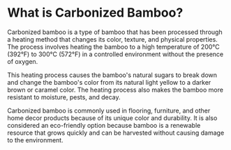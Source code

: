 What is Carbonized Bamboo?
===========================

Carbonized bamboo is a type of bamboo that has been processed through a heating method that changes its color, texture, and physical properties. The process involves heating the bamboo to a high temperature of 200°C (392°F) to 300°C (572°F) in a controlled environment without the presence of oxygen.

This heating process causes the bamboo's natural sugars to break down and change the bamboo's color from its natural light yellow to a darker brown or caramel color. The heating process also makes the bamboo more resistant to moisture, pests, and decay.

Carbonized bamboo is commonly used in flooring, furniture, and other home decor products because of its unique color and durability. It is also considered an eco-friendly option because bamboo is a renewable resource that grows quickly and can be harvested without causing damage to the environment.
